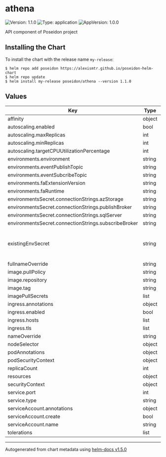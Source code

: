  
# athena

![Version: 1.1.0](https://img.shields.io/badge/Version-1.1.0-informational?style=flat-square) ![Type: application](https://img.shields.io/badge/Type-application-informational?style=flat-square) ![AppVersion: 1.0.0](https://img.shields.io/badge/AppVersion-1.0.0-informational?style=flat-square)

API component of Poseidon project

## Installing the Chart

To install the chart with the release name `my-release`:

```console
$ helm repo add poseidon https://alexismtr.github.io/poseidon-helm-chart
$ helm repo update
$ helm install my-release poseidon/athena --version 1.1.0
```

## Values

| Key | Type | Default | Description |
|-----|------|---------|-------------|
| affinity | object | `{}` |  |
| autoscaling.enabled | bool | `false` |  |
| autoscaling.maxReplicas | int | `100` |  |
| autoscaling.minReplicas | int | `1` |  |
| autoscaling.targetCPUUtilizationPercentage | int | `80` |  |
| environments.environment | string | `"Development"` |  |
| environments.eventPublishTopic | string | `nil` |  |
| environments.eventSubcribeTopic | string | `nil` |  |
| environments.faExtensionVersion | string | `"~3"` |  |
| environments.faRuntime | string | `"dotnet"` |  |
| environmentsSecret.connectionStrings.azStorage | string | `nil` |  |
| environmentsSecret.connectionStrings.publishBroker | string | `nil` |  |
| environmentsSecret.connectionStrings.sqlServer | string | `nil` |  |
| environmentsSecret.connectionStrings.subscribeBroker | string | `nil` |  |
| existingEnvSecret | string | `nil` | use existing secret to set environment secret variable |
| fullnameOverride | string | `""` |  |
| image.pullPolicy | string | `"IfNotPresent"` |  |
| image.repository | string | `"alexismtr/athena"` |  |
| image.tag | string | `""` |  |
| imagePullSecrets | list | `[]` |  |
| ingress.annotations | object | `{}` |  |
| ingress.enabled | bool | `false` |  |
| ingress.hosts | list | `[]` |  |
| ingress.tls | list | `[]` |  |
| nameOverride | string | `""` |  |
| nodeSelector | object | `{}` |  |
| podAnnotations | object | `{}` |  |
| podSecurityContext | object | `{}` |  |
| replicaCount | int | `1` |  |
| resources | object | `{}` |  |
| securityContext | object | `{}` |  |
| service.port | int | `80` |  |
| service.type | string | `"ClusterIP"` |  |
| serviceAccount.annotations | object | `{}` |  |
| serviceAccount.create | bool | `false` |  |
| serviceAccount.name | string | `""` |  |
| tolerations | list | `[]` |  |

----------------------------------------------
Autogenerated from chart metadata using [helm-docs v1.5.0](https://github.com/norwoodj/helm-docs/releases/v1.5.0)